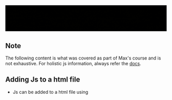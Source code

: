 <img src="./Illustrations/JsRefresher.gif" />

## Note

The following content is what was covered as part of Max's course and is not exhaustive.
For holistic js information, always refer the [docs](https://developer.mozilla.org/en-US/docs/Web/JavaScript).

## Adding Js to a html file
* Js can be added to a html file using <script> tags(cumbersome unless script is small), by writing js code directly in the tags or linking a js file using the tag(more maintainable).
* Script tags are not self closing and we need both opening and closing tags.
* These tags have an src attribute that we pass the path the js script to.
* We can pass a defer keyword in the tag to make sure the script is executed after the html has finished loading, to ensure the necessary elements needed for the script to run have been loaded.
* Alternatively we can put the script tags at the end of the html document.
* This tag also has a type attribute which gets passed "module" argument, instead of using defer, and this treats our imported scripts as a js module instead of a js script, giving us the benefit of adding imports and exports in out scripts.
```html
<!DOCTYPE html>
<html>
  <head>
    <title>JavaScript Refresher</title>
    <link rel="stylesheet" href="assets/styles/main.css" />
    <meta charset="UTF-8" />
    <!-- <script src="./scripts/app.js" defer></script> -->
    <script src="./scripts/app.js" type="module"></script>
  </head>
  <body>
    Some content
  </body>
</html>
```
* React uses a build process which injects scripts into our html code. This means that the code we write is not the code that is run directly, its transformed and then handed off to the browser. Libraries such as react-scripts add the script tags into our html code for us.
* Build process not only makes the jsx code we write in react execute in the browser, it also optimizes the code for production(minification).


## import and export
* Make sure to add type attribute set to "module" in the html file.
* We can export stuff from a file using named exports or default export.
* Name exports need to be declared and defined but default export are exported directly.
* Named exports are destructured and imported, default imports are imported directly.

util.js
```js
export let x = "export 1 named x";
export let y = "export 2 named y";
export default "default export";
```

app.js
```js
import string, { x, y } from "./util.js";
console.log(x, y, string);
console.log("finished");
```

* We can also import everything as an object and access the imports from it. Default export is available under default field.

app.js
```js
import * as vars from "./util.js";
console.log(vars.x, vars.y, vars.default);
console.log("finished");
```

## Values and variables and constants

[Docs](https://developer.mozilla.org/en-US/docs/Web/JavaScript/Guide/Grammar_and_types)
[More](https://developer.mozilla.org/en-US/docs/Web/JavaScript/Reference)

* There are different types of values such as strings, numbers, boolean, null and undefined and also an object value.
* Variable store values, has name of your choice, have reusability and readability.
* Variables created using **let** keyword and must follow some rules
  * No white space or special characters.
  * May contain a number but not at the start.
  * Must not clash with reserved keywords.
  * Should use camel casing, eg. userName, isCorrect.
  * Should identify the thing it contains.
* Constants are created using the const keyword and follow the naming conventions of the varibales as well.
* The difference between cariables and constants is that constants cannot be reassigned.

app.js
```js
let userName="Abhishek";
console.log(userName);
const dataPoint="xyz1Abc2";
console.log(dataPoint);
// dataPoint="abcd1xyz2"; //throws error
```

## Operators

[Docs](https://developer.mozilla.org/en-US/docs/Web/JavaScript/Guide/Expressions_and_operators)
[More](https://developer.mozilla.org/en-US/docs/Web/JavaScript/Reference)

* **+,-,*,/** can be used for math operations. **+** opearator is also used for string concatenations. Other comaparison operations include **<,>,<=,>=** etc.
* **===** operator is used to check for equality without type coersion, whereas **==** compares values with type coersion. Both yeild boolean value.

```js
let a = 10;
let b = "10";
console.log(a == b); //true
console.log(a === b); //false
```

## Functions

[Docs](https://developer.mozilla.org/en-US/docs/Web/JavaScript/Guide/Functions)
[More](https://developer.mozilla.org/en-US/docs/Web/JavaScript/Reference)

* A code block being executed when being called and as often being called helps in modularity decreases repetition.
* It can be created using the function keyword or the arrow function syntax, the arrow fucntion syntax being the more modern way to do it.
* The function must have a name, may have list of parameters that need to defined before being passed.
* Functions can also have default parameters that can be set using an equal sign in the function defintion. This is the value which will be used if no argument is passed for this parameter.
* Functions can return values, objects, arrays, etc. and are returned using the return keyword.
* Crucial React features include components that are basically arrow functions(can also be class based components but thats on  its way out).

Example of different functions with function keyword and arrow syntax.

app.js
```js
function func(a, b) {
  // do stuff
  return a * b;
}
function func1(a, b = 2) {
  // do stuff
  return a * b;
}
const func2 = (b, a = 1) => {
  // do stuff
  return a * b;
};
//We can omit the curly braces and return statement.
const func3 = (a = 1, b = 2) => a * b;

//If only one parameter is there we can omit the parantheses
// in the definition.
const func4 = (a) => a * 2;

//We must be careful while returning
// objects in the short return syntax.
//This throws an error
//const func5 = (a, b) => { name: a, age: b };

//This is the correct way to return objects
const func5 = (a, b) => ({ name: a, age: b });

console.log(func(1, 2)); //2
console.log(func1(2, 3)); //4
console.log(func2(4)); //6
console.log(func3()); //4
console.log(func4(53)); //106
console.log(func5("Hillary", 69)); //{name: 'Hillary', age: 69}
```

* Functions can also recieve other functions are arguments, like setTimeout() function. Functions can also be defined inside other functions. These functions defined inside the scope of other functions are called scoped functions.

```js
setTimeout(()=>{
console.log("Timed message");
},2000);
//Timed message after 2 seconds

const parentFunction=()=>{
  const childFunction=()=>{
    console.log("Hello from Child function!");
  }
  childFunction();
}

parentFunction();
//Hello form Child function!
```
* 

## Objects and Classes

[Objects](https://developer.mozilla.org/en-US/docs/Web/JavaScript/Guide/Working_with_objects) and [Classes](https://developer.mozilla.org/en-US/docs/Web/JavaScript/Guide/Using_classes) docs.
[More](https://developer.mozilla.org/en-US/docs/Web/JavaScript/Reference)

* Objects are a collection that can contains value and functions. The values in the object are called as properties and the functions in the object is called as methods.
* The properties of the object can be accessed in the methods using the **this** keyword.
* Object can be created directly or from a blueprint.

Examples of objects are as follows

```js
//We can create objects directly as so
const obj = {
  name: "SleepyDev",
  age: 23,
  // we make methods as shown below
  greet() {
    console.log(this.name + " says Hi! ");
  },
  sayAge() {
    console.log("I am " + this.age + " years of age");
  },
};
obj.greet(); //SleepyDev says Hi!
obj.sayAge(); //I am 23 years of age

//Class blueprint can be defined as so
class Obj {
  //class needs a constructor to be instanciated
  constructor(name, age) {
    this.name = name;
    this.age = age;
  }
  greet() {
    console.log(this.name + " says Hi! ");
  }
  sayAge() {
    console.log("I am " + this.age + " years of age");
  }
}
// objects from blueprints
//can be instantiated using new keyword
const newDev = new Obj("AngryDev", 24);

newDev.greet(); //AngryDev says Hi!
newDev.sayAge(); //I am 24 years of age
```

## Arrays and Array methods

[Docs](https://developer.mozilla.org/en-US/docs/Learn/JavaScript/First_steps/Arrays)
[More](https://developer.mozilla.org/en-US/docs/Web/JavaScript/Reference/Global_Objects/Array)

* Arrays are meant to store data(values, arrays, objects, etc) in a serialised format.
* We can access array element using indexing,slicing, etc.
* Some frequently used array methods in JavaScript are:
  1. `push()`: Adds one or more elements to the end of an array and returns the new length of the array.
  2. `pop()`: Removes the last element from an array and returns that element.
  3. `shift()`: Removes the first element from an array and returns that element.
  4. `unshift()`: Adds one or more elements to the beginning of an array and returns the new length of the array.
  5. `splice()`: Changes the contents of an array by removing or replacing existing elements and/or adding new elements in place.
  6. `slice()`: Returns a shallow copy of a portion of an array into a new array.
  7. `concat()`: Combines two or more arrays.
  8. `forEach()`: Executes a provided function once for each array element.
  9. `map()`: Creates a new array populated with the results of calling a provided function on every element in the calling array.
  10. `filter()`: Creates a new array with all elements that pass the test implemented by the provided function.
  11. `find()`: Returns the first element in the array that satisfies the provided testing function.
  12. `indexOf()`: Returns the first index at which a given element can be found in the array, or -1 if it is not present.
  13. `includes()`: Determines whether an array includes a certain value among its entries, returning true or false as appropriate.
  14. `some()`: Checks if at least one element in the array passes the test implemented by the provided function.
  15. `every()`: Checks if all elements in the array pass the test implemented by the provided function.

  These are just a few commonly used array methods in JavaScript.
  Descriptive information on each of the functions, their usage and other functions can be found [here](https://developer.mozilla.org/en-US/docs/Web/JavaScript/Reference/Global_Objects/Array).
  Many of these functions take different values or anonymous functions as arguments to do opearations on the array.

## Destructuring and spreading
[Destructuring](https://developer.mozilla.org/en-US/docs/Web/JavaScript/Reference/Operators/Destructuring_assignment)
[Spread Operator](https://developer.mozilla.org/en-US/docs/Web/JavaScript/Reference/Operators/Spread_syntax)
* We can destructure arrays and objects to pull values faster.
* Arrays are destructured by index and hence we can give any name to the destructured variables, but since objects are destructured by keys, we need to destructure using key names. We can assign aliases to them later tho.

```js
//Array destructuring
let [firstName, lastName] = ["Alex", "Reagan"];
console.log(firstName, lastName); //Alex Reagan

//Object destructuring
let { fName, lName } = { fName: "Richard", lName: "Strand" };
console.log(fName, lName); //Richard Strand

//Object destructuring with alias
let { fName: pfname, lName: plname } = {
  fName: "Paul",
  lName: "Montgomery",
};
console.log(pfname, plname); //Paul Montgomery

//We can also use destructuring in function parameters
const func = ({ name, age }) =>
  "Hi! My name is " + name + " and my ages is " + age + " years";
console.log(func({ name: "SleepyDev", age: 23 }));
//Hi! My name is SleepyDev and my age is 23 years
```

* We can spread array and object contents using the spread operator.
* A thing to note for the array spreading is that new array elements will follow the order in which they are spread.
* Also object spreading is that, if there is a conflict of key names, the key will have value based on the order in which the spread operation was done.

```js
let dune = ["Paul", "Chani", "Leto"];
let semetary = ["Gage", "Jud", "Louis"];
//Array elements follow order in which they are spread 
let mix = [...dune, ...semetary];
//["Paul", "Chani", "Leto", "Gage", "Jud", "Louis"]
console.log(mix);

let paul1 = { name: "Paul Atreides", title: "Kwisatz Haderach" };
let paul2 = { name: "Paul Atreides", title: "Lisan al Gaib" };

//Object keys being overwritten according to the order
//of spreading
let paula = { ...paul1, ...paul2 };
let paulb = { ...paul2, ...paul1 };
console.log(paula);
//{ name: "Paul Atreides", title: "Lisan al Gaib" }
console.log(paulb);
//{ name: "Paul Atreides", title: "Kwisatz Haderach" }
```

## Control Structures
[Control Structures](https://developer.mozilla.org/en-US/docs/Web/JavaScript/Guide/Control_flow_and_error_handling)
[Loops and iteration](https://developer.mozilla.org/en-US/docs/Web/JavaScript/Guide/Loops_and_iteration)

The course highlighted the normal if-else-if-else statements.

```js
if (condition1) {
  statement1;
} else if (condition2) {
  statement2;
} else if (conditionN) {
  statementN;
} else {
  statementLast;
}
```

For loop, for-in loop and for-of loop were touched upon.

```js
//for loop example
function countSelected(selectObject) {
  let numberSelected = 0;
  for (let i = 0; i < selectObject.options.length; i++) {
    if (selectObject.options[i].selected) {
      numberSelected++;
    }
  }
  return numberSelected;
}

const btn = document.getElementById("btn");

btn.addEventListener("click", () => {
  const musicTypes = document.selectForm.musicTypes;
  console.log(`You have selected ${countSelected(musicTypes)} option(s).`);
});

//for-of loop example
const arr = [3, 5, 7];

for (const i of arr) {
  console.log(i);
}
// Logs: 3 5 7

//for-in loop example

const car = {
  make: "Toyota",
  model: "Corolla",
  year: 2021
};

for (let key in car) {
  console.log(`${key}: ${car[key]}`);
}

//make: Toyota
//model: Corolla
//year: 2021

const car = {
  make: "Toyota",
  model: "Corolla",
  year: 2021
};

for (let [key, value] of Object.entries(car)) {
  console.log(`${key}: ${value}`);
}

//make: Toyota
//model: Corolla
//year: 2021


```

## Follow [Docs](https://developer.mozilla.org/en-US/docs/Web/JavaScript) for more information.







